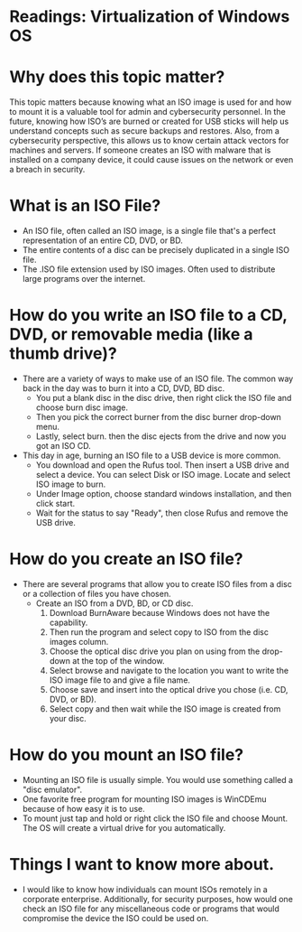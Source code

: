 # Readings: Virtualization of Windows OS
# Why does this topic matter?
This topic matters because knowing what an ISO image is used for and how to mount it is a valuable tool for admin and cybersecurity personnel. 
In the future, knowing how ISO’s are burned or created for USB sticks will help us understand concepts such as secure backups and restores.
Also, from a cybersecurity perspective, this allows us to know certain attack vectors for machines and servers. If someone creates an ISO with malware that is installed on a company device, it could cause issues on the network or even a breach in security. 
# What is an ISO File?
- An ISO file, often called an ISO image, is a single file that's a perfect representation of an entire CD, DVD, or BD.
- The entire contents of a disc can be precisely duplicated in a single ISO file.
- The .ISO file extension used by ISO images. Often used to distribute large programs over the internet.
# How do you write an ISO file to a CD, DVD, or removable media (like a thumb drive)?
- There are a variety of ways to make use of an ISO file. The common way back in the day was to burn it into a CD, DVD, BD disc.
    - You put a blank disc in the disc drive, then right click the ISO file and choose burn disc image.
    - Then you pick the correct burner from the disc burner drop-down menu.
    - Lastly, select burn. then the disc ejects from the drive and now you got an ISO CD.
- This day in age, burning an ISO file to a USB device is more common.
    - You download and open the Rufus tool. Then insert a USB drive and select a device. You can select Disk or ISO image. Locate and select ISO image to burn.
    - Under Image option, choose standard windows installation, and then click start.
    - Wait for the status to say "Ready", then close Rufus and remove the USB drive.
# How do you create an ISO file?
- There are several programs that allow you to create ISO files from a disc or a collection of files you have chosen.
    - Create an ISO from a DVD, BD, or CD disc.
        1. Download BurnAware because Windows does not have the capability.
        2. Then run the program and select copy to ISO from the disc images column.
        3. Choose the optical disc drive you plan on using from the drop-down at the top of the window.
        4. Select browse and navigate to the location you want to write the ISO image file to and give a file name.
        5. Choose save and insert into the optical drive you chose (i.e. CD, DVD, or BD).
        6. Select copy and then wait while the ISO image is created from your disc.
# How do you mount an ISO file?
- Mounting an ISO file is usually simple. You would use something called a "disc emulator".
- One favorite free program for mounting ISO images is WinCDEmu because of how easy it is to use.
- To mount just tap and hold or right click the ISO file and choose Mount. The OS will create a virtual drive for you automatically.
# Things I want to know more about.
- I would like to know how individuals can mount ISOs remotely in a corporate enterprise. Additionally, for security purposes, how would one check an ISO file for any miscellaneous code or programs that would compromise the device the ISO could be used on.
